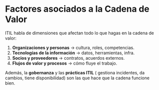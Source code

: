 # Factores asociados a la Cadena de Valor

ITIL habla de  dimensiones que afectan todo lo que hagas en la cadena de valor:

1. **Organizaciones y personas** → cultura, roles, competencias.
2. **Tecnologías de la información** → datos, herramientas, infra.
3. **Socios y proveedores** → contratos, acuerdos externos.
4. **Flujos de valor y procesos** → cómo fluye el trabajo.

Además, la **gobernanza** y las **prácticas ITIL** ( gestiona  incidentes, da cambios, tiene disponibilidad) son las que hace que la cadena funcione bien.
